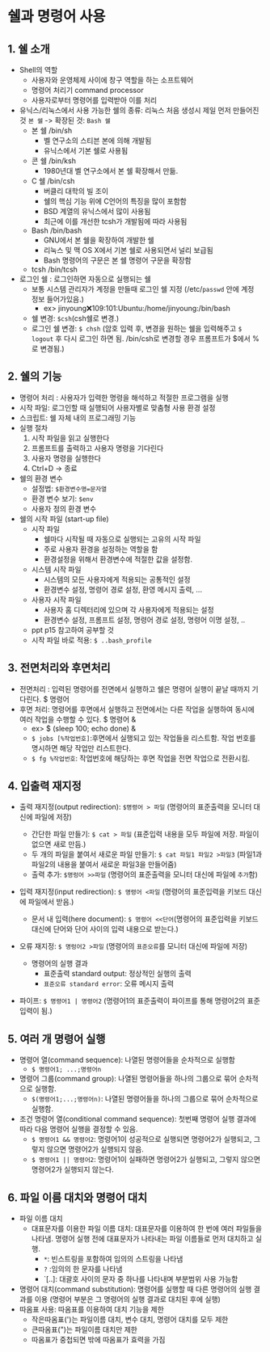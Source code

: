 # 쉘과 명령어 사용 

## 1. 쉘 소개 
* Shell의 역할 
    * 사용자와 운영체제 사이에 창구 역할을 하는 소프트웨어 
    * 명령어 처리기 command processor
    * 사용자로부터 명령어를 입력받아 이를 처리 
* 유닉스/리눅스에서 사용 가능한 쉘의 종류: 리눅스 처음 생성시 제일 먼저 만들어진 것 `본 쉘` -> 확장된 것: `Bash 쉘`
    * 본 쉘 /bin/sh
        * 벨 연구소의 스티븐 본에 의해 개발됨
        * 유닉스에서 기본 쉘로 사용됨 
    * 콘 쉘 /bin/ksh
        * 1980년대 벨 연구소에서 본 쉘 확장해서 만듦.
    * C 쉘 /bin/csh
        * 버클리 대학의 빌 조이
        * 쉘의 핵심 기능 위에 C언어의 특징을 많이 포함함
        * BSD 계열의 유닉스에서 많이 사용됨
        * 최근에 이를 개선한 tcsh가 개발됨에 따라 사용됨 
    * Bash /bin/bash
        * GNU에서 본 쉘을 확장하여 개발한 쉘
        * 리눅스 및 맥 OS X에서 기본 쉘로 사용되면서 널리 보급됨
        * Bash 명령어의 구문은 본 쉘 명령어 구문을 확장함 
    * tcsh /bin/tcsh
* 로그인 쉘 : 로그인하면 자동으로 실행되는 쉘
    * 보통 시스템 관리자가 계정을 만들때 로그인 쉘 지정 (/etc/`passwd` 안에 계정 정보 들어가있음.)
        * ex> jinyoung:x:109:101:Ubuntu:/home/jinyoung:/bin/bash 
    * 쉘 변경: `$csh`(csh쉘로 변경.)
    * 로그인 쉘 변경: `$ chsh` (암호 입력 후, 변경을 원하는 쉘을 입력해주고 `$ logout` 후 다시 로그인 하면 됨. /bin/csh로 변경할 경우 프롬프트가 $에서 %로 변경됨.)

## 2. 쉘의 기능
* 명령어 처리 : 사용자가 입력한 명령을 해석하고 적절한 프로그램을 실행
* 시작 파일: 로그인할 때 실행되어 사용자별로 맞춤형 사용 환경 설정
* 스크립트: 쉘 자체 내의 프로그래밍 기능 
* 실행 절차
    1. 시작 파일을 읽고 실행한다
    2. 프롬프트를 출력하고 사용자 명령을 기다린다
    3. 사용자 명령을 실행한다
    4. Ctrl+D -> 종료 
* 쉘의 환경 변수 
    * 설정법: `$환경변수명=문자열` 
    * 환경 변수 보기: `$env` 
    * 사용자 정의 환경 변수 
* 쉘의 시작 파일 (start-up file)
    * 시작 파일
        * 쉘마다 시작될 때 자동으로 실행되는 고유의 시작 파일 
        * 주로 사용자 환경을 설정하는 역할을 함
        * 환경설정을 위해서 환경변수에 적절한 값을 설정함.
    * 시스템 시작 파일
        * 시스템의 모든 사용자에게 적용되는 공통적인 설정
        * 환경변수 설정, 명령어 경로 설정, 환영 메시지 출력, ... 
    * 사용자 시작 파일
        * 사용자 홈 디렉터리에 있으며 각 사용자에게 적용되는 설정
        * 환경변수 설정, 프롬프트 설정, 명령어 경로 설정, 명령어 이명 설정, .. 
    * ppt p15 참고하여 공부할 것 
    * 시작 파일 바로 적용: `$ ..bash_profile`

## 3. 전면처리와 후면처리
* 전면처리 : 입력된 명령어를 전면에서 실행하고 쉘은 명령어 실행이 끝날 때까지 기다린다. $ 명령어
* 후면 처리: 명령어를 후면에서 실행하고 전면에서는 다른 작업을 실행하여 동시에 여러 작업을 수행할 수 있다. $ 명령어 & 
    * ex> $ (sleep 100; echo done) & 
    * `$ jobs [%작업번호]`:후면에서 실행되고 있는 작업들을 리스트함. 작업 번호를 명시하면 해당 작업만 리스트한다. 
    * `$ fg %작업번호`: 작업번호에 해당하는 후면 작업을 전면 작업으로 전환시킴. 

## 4. 입출력 재지정
* 출력 재지정(output redirection): `$명령어 > 파일` (명령어의 표준출력을 모니터 대신에 파일에 저장)
    * 간단한 파일 만들기: `$ cat > 파일` (표준입력 내용을 모두 파일에 저장. 파일이 없으면 새로 만듬.)
    * 두 개의 파일을 붙여서 새로운 파일 만들기: `$ cat 파일1 파일2 >파일3` (파일1과 파일2의 내용을 붙여서 새로운 파일3을 만들어줌)
    * 출력 추가: `$명렁어 >>파일` (명령어의 표준출력을 모니터 대신에 파일에 `추가`함)

* 입력 재지정(input redirection): `$ 명령어 <파일` (명령어의 표준입력을 키보드 대신에 파일에서 받음.)
    * 문서 내 입력(here document): `$ 명령어 <<단어`(명령어의 표준입력을 키보드 대신에 단어와 단어 사이의 입력 내용으로 받는다.)

* 오류 재지정: `$ 명렁어2 >파일` (명령어의 `표준오류`를 모니터 대신에 파일에 저장)
    * 명령어의 실행 결과
        * 표준출력 standard output: 정상적인 실행의 출력
        * `표준오류 standard error`: 오류 메시지 출력 

* 파이프: `$ 명령어1 | 명령어2` (명령어1의 표준출력이 파이프를 통해 명령어2의 표준입력이 됨.)


## 5. 여러 개 명령어 실행 
* 명령어 열(command sequence): 나열된 명령어들을 순차적으로 실행함
    * `$ 명령어1; ...;명령어n`
* 명령어 그룹(command group): 나열된 명령어들을 하나의 그룹으로 묶어 순차적으로 실행함. 
    * `$(명령어1;...;명령어n)`: 나열된 명령어들을 하나의 그룹으로 묶어 순차적으로 실행함. 
* 조건 명령어 열(conditional command sequence): 첫번째 명령어 실행 결과에 따라 다음 명령어 실행을 결정할 수 있음. 
    * `$ 명령어1 && 명령어2`: 명령어1이 성공적으로 실행되면 명령어2가 실행되고, 그렇지 않으면 명령어2가 실행되지 않음. 
    * `$ 명령어1 || 명령어2`: 명령어1이 실패하면 명령어2가 실행되고, 그렇지 않으면 명령어2가 실행되지 않는다. 


## 6. 파일 이름 대치와 명령어 대치 
* 파일 이름 대치 
    * 대표문자를 이용한 파일 이름 대치: 대표문자를 이용하여 한 번에 여러 파일들을 나타냄. 명령어 실행 전에 대표문자가 나타내는 파일 이름들로 먼저 대치하고 실행.
        * `*`: 빈스트링을 포함하여 임의의 스트링을 나타냄
        * `?` :임의의 한 문자를 나타냄
        * `[..]: 대괄호 사이의 문자 중 하나를 나타내며 부분범위 사용 가능함
* 명령어 대치(command substitution): 명령어를 실행할 때 다른 명령어의 실행 결과를 이용 (명령어 부분은 그 명령어의 실행 결과로 대치된 후에 실행)
* 따옴표 사용: 따옴표를 이용하여 대치 기능을 제한 
    * 작은따옴표(')는 파일이름 대치, 변수 대치, 명령어 대치를 모두 제한
    * 큰따옴표(")는 파일이름 대치만 제한
    * 따옴표가 중첩되면 밖에 따옴표가 효력을 가짐 